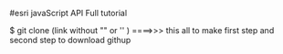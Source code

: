 #esri javaScript API Full tutorial

$ git clone (link without "" or '' ) ====>>> this all to make first step and second step to download githup
